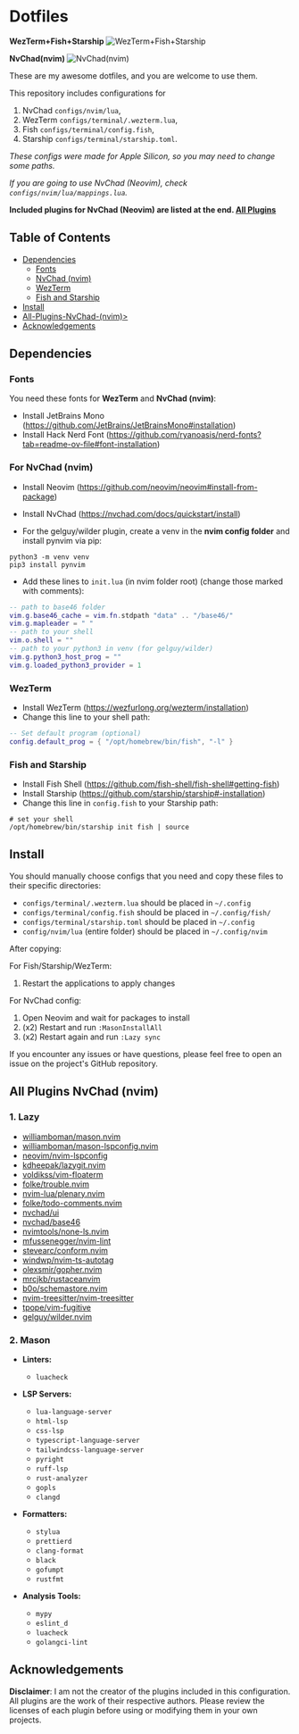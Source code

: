 # Dotfiles

**WezTerm+Fish+Starship**
<img src="./images/Wezterm+Fish+Starship.png" alt="WezTerm+Fish+Starship"/>

**NvChad(nvim)**
<img src="./images/NvChad(nvim).png" alt="NvChad(nvim)"/>

These are my awesome dotfiles, and you are welcome to use them.

This repository includes configurations for

1. NvChad `configs/nvim/lua`,
2. WezTerm `configs/terminal/.wezterm.lua`,
3. Fish `configs/terminal/config.fish`,
4. Starship `configs/terminal/starship.toml`.

_These configs were made for Apple Silicon, so you may need to change some paths._

_If you are going to use NvChad (Neovim), check `configs/nvim/lua/mappings.lua`._

**Included plugins for NvChad (Neovim) are listed at the end. [All Plugins](<#All-Plugins-NvChad-(Neovim)>)**

## Table of Contents

- [Dependencies](#dependencies)
  - [Fonts](#fonts)
  - [NvChad (nvim)](#for-nvchad-nvim)
  - [WezTerm](#wezterm)
  - [Fish and Starship](#fish-and-starship)
- [Install](#install)
- [All-Plugins-NvChad-(nvim)>](<#All-Plugins-NvChad-(nvim)>)
- [Acknowledgements](#Acknowledgements)

## Dependencies

### Fonts

You need these fonts for **WezTerm** and **NvChad (nvim)**:

- Install JetBrains Mono (https://github.com/JetBrains/JetBrainsMono#installation)
- Install Hack Nerd Font (https://github.com/ryanoasis/nerd-fonts?tab=readme-ov-file#font-installation)

### For NvChad (nvim)

- Install Neovim (https://github.com/neovim/neovim#install-from-package)
- Install NvChad (https://nvchad.com/docs/quickstart/install)

- For the gelguy/wilder plugin, create a venv in the **nvim config folder** and install pynvim via pip:

```shell
python3 -m venv venv
pip3 install pynvim
```

- Add these lines to `init.lua` (in nvim folder root) (change those marked with comments):

```lua
-- path to base46 folder
vim.g.base46_cache = vim.fn.stdpath "data" .. "/base46/"
vim.g.mapleader = " "
-- path to your shell
vim.o.shell = ""
-- path to your python3 in venv (for gelguy/wilder)
vim.g.python3_host_prog = ""
vim.g.loaded_python3_provider = 1
```

### WezTerm

- Install WezTerm (https://wezfurlong.org/wezterm/installation)
- Change this line to your shell path:

```lua
-- Set default program (optional)
config.default_prog = { "/opt/homebrew/bin/fish", "-l" }
```

### Fish and Starship

- Install Fish Shell (https://github.com/fish-shell/fish-shell#getting-fish)
- Install Starship (https://github.com/starship/starship#-installation)
- Change this line in `config.fish` to your Starship path:

```fish
# set your shell
/opt/homebrew/bin/starship init fish | source
```

## Install

You should manually choose configs that you need and copy these files to their specific directories:

- `configs/terminal/.wezterm.lua` should be placed in `~/.config`
- `configs/terminal/config.fish` should be placed in `~/.config/fish/`
- `configs/terminal/starship.toml` should be placed in `~/.config`
- `config/nvim/lua` (entire folder) should be placed in `~/.config/nvim`

After copying:

For Fish/Starship/WezTerm:

1. Restart the applications to apply changes

For NvChad config:

1. Open Neovim and wait for packages to install
2. (x2) Restart and run `:MasonInstallAll`
3. (x2) Restart again and run `:Lazy sync`

If you encounter any issues or have questions, please feel free to open an issue on the project's GitHub repository.

## All Plugins NvChad (nvim)

### 1. Lazy

- [williamboman/mason.nvim](https://github.com/williamboman/mason.nvim)
- [williamboman/mason-lspconfig.nvim](https://github.com/williamboman/mason-lspconfig.nvim)
- [neovim/nvim-lspconfig](https://github.com/neovim/nvim-lspconfig)
- [kdheepak/lazygit.nvim](https://github.com/kdheepak/lazygit.nvim)
- [voldikss/vim-floaterm](https://github.com/voldikss/vim-floaterm)
- [folke/trouble.nvim](https://github.com/folke/trouble.nvim)
- [nvim-lua/plenary.nvim](https://github.com/nvim-lua/plenary.nvim)
- [folke/todo-comments.nvim](https://github.com/folke/todo-comments.nvim)
- [nvchad/ui](https://github.com/NvChad/ui)
- [nvchad/base46](https://github.com/NvChad/base46)
- [nvimtools/none-ls.nvim](https://github.com/nvimtools/none-ls.nvim)
- [mfussenegger/nvim-lint](https://github.com/mfussenegger/nvim-lint)
- [stevearc/conform.nvim](https://github.com/stevearc/conform.nvim)
- [windwp/nvim-ts-autotag](https://github.com/windwp/nvim-ts-autotag)
- [olexsmir/gopher.nvim](https://github.com/olexsmir/gopher.nvim)
- [mrcjkb/rustaceanvim](https://github.com/mrcjkb/rustaceanvim)
- [b0o/schemastore.nvim](https://github.com/b0o/schemastore.nvim)
- [nvim-treesitter/nvim-treesitter](https://github.com/nvim-treesitter/nvim-treesitter)
- [tpope/vim-fugitive](https://github.com/tpope/vim-fugitive)
- [gelguy/wilder.nvim](https://github.com/gelguy/wilder.nvim)

### 2. Mason

- **Linters:**

  - `luacheck`

- **LSP Servers:**

  - `lua-language-server`
  - `html-lsp`
  - `css-lsp`
  - `typescript-language-server`
  - `tailwindcss-language-server`
  - `pyright`
  - `ruff-lsp`
  - `rust-analyzer`
  - `gopls`
  - `clangd`

- **Formatters:**

  - `stylua`
  - `prettierd`
  - `clang-format`
  - `black`
  - `gofumpt`
  - `rustfmt`

- **Analysis Tools:**

  - `mypy`
  - `eslint_d`
  - `luacheck`
  - `golangci-lint`

## Acknowledgements

**Disclaimer**: I am not the creator of the plugins included in this configuration. All plugins are the work of their respective authors. Please review the licenses of each plugin before using or modifying them in your own projects.
